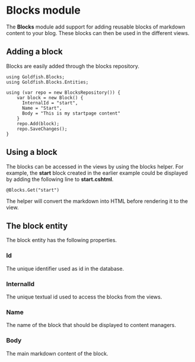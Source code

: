 # Blocks module

The **Blocks** module add support for adding reusable blocks of markdown content to your blog. These blocks can then be used in the different views.

## Adding a block

Blocks are easily added through the blocks repository.

	using Goldfish.Blocks;
	using Goldfish.Blocks.Entities;
	
	using (var repo = new BlocksRepository()) {
		var block = new Block() {
		  InternalId = "start",
		  Name = "Start",
		  Body = "This is my startpage content"
		}
		repo.Add(block);
		repo.SaveChanges();
	}

## Using a block

The blocks can be accessed in the views by using the blocks helper. For example, the **start** block created in the earlier example could be displayed by adding the following line to  **start.cshtml**.

    @Blocks.Get("start")
    
The helper will convert the markdown into HTML before rendering it to the view.

## The block entity

The block entity has the following properties.

### Id

The unique identifier used as id in the database.

### InternalId

The unique textual id used to access the blocks from the views.

### Name

The name of the block that should be displayed to content managers.

### Body

The main markdown content of the block.
